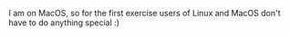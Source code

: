 I am on MacOS, so for the first exercise users of Linux and MacOS don't have to do anything special :)